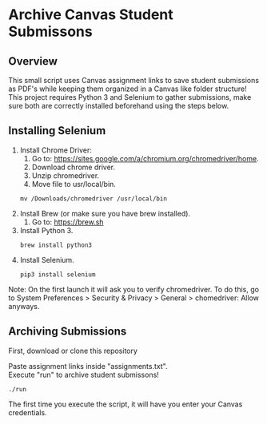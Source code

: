 # Archive Canvas Student Submissons

## Overview
This small script uses Canvas assignment links to save student submissions as PDF's while keeping them organized in a Canvas like folder structure! This project requires Python 3 and Selenium to gather submissions, make sure both are correctly installed beforehand using the steps below.

## Installing Selenium
1. Install Chrome Driver:
	1. Go to: https://sites.google.com/a/chromium.org/chromedriver/home.
	2. Download chrome driver.
	3. Unzip chromedriver.
	4. Move file to usr/local/bin. 
    ```
    mv /Downloads/chromedriver /usr/local/bin
    ```
2. Install Brew (or make sure you have brew installed).
	1. Go to: https://brew.sh
3. Install Python 3. 
	```
	brew install python3
	```
4. Install Selenium.
	```
	pip3 install selenium
	```

Note: On the first launch it will ask you to verify chromedriver. To do this, go to System Preferences > Security & Privacy > General > chomedriver: Allow anyways.

## Archiving Submissions
First, download or clone this repository

Paste assignment links inside "assignments.txt".  
Execute "run" to archive student submissons!

	./run 
The first time you execute the script, it will have you enter your Canvas credentials.

